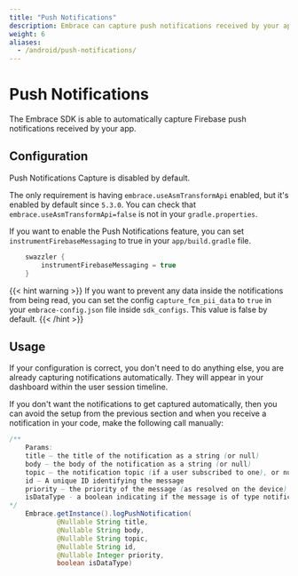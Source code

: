 ```yaml
---
title: "Push Notifications"
description: Embrace can capture push notifications received by your app.
weight: 6
aliases:
  - /android/push-notifications/
---
```


# Push Notifications

The Embrace SDK is able to automatically capture Firebase push notifications received by your app.

## Configuration 

Push Notifications Capture is disabled by default. 

The only requirement is having `embrace.useAsmTransformApi` enabled, but it's enabled by default since `5.3.0`. You can check that `embrace.useAsmTransformApi=false` is not in your `gradle.properties`.

If you want to enable the Push Notifications feature, you can set `instrumentFirebaseMessaging` to true in your `app/build.gradle` file. 

```groovy
    swazzler {
        instrumentFirebaseMessaging = true
    }
```

{{< hint warning >}}
If you want to prevent any data inside the notifications from being read, you can set the config `capture_fcm_pii_data` to `true` in your `embrace-config.json` file inside `sdk_configs`. This value is false by default.
{{< /hint >}}

## Usage

If your configuration is correct, you don't need to do anything else, you are already capturing notifications automatically. They will appear in your dashboard within the user session timeline. 

If you don't want the notifications to get captured automatically, then you can avoid the setup from the previous section and when you receive a notification in your code, make the following call manually:

```java
/**
    Params:
    title – the title of the notification as a string (or null) 
    body – the body of the notification as a string (or null) 
    topic – the notification topic (if a user subscribed to one), or null 
    id – A unique ID identifying the message 
    priority – the priority of the message (as resolved on the device)
    isDataType - a boolean indicating if the message is of type notification or data
*/
    Embrace.getInstance().logPushNotification(
            @Nullable String title,
            @Nullable String body,
            @Nullable String topic,
            @Nullable String id,
            @Nullable Integer priority,
            boolean isDataType)
```

